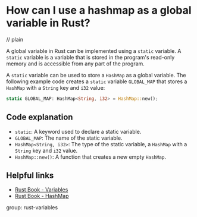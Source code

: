 # How can I use a hashmap as a global variable in Rust?
// plain

A global variable in Rust can be implemented using a `static` variable. A `static` variable is a variable that is stored in the program's read-only memory and is accessible from any part of the program.

A `static` variable can be used to store a `HashMap` as a global variable. The following example code creates a `static` variable `GLOBAL_MAP` that stores a `HashMap` with a `String` key and `i32` value:

```rust
static GLOBAL_MAP: HashMap<String, i32> = HashMap::new();
```

## Code explanation


- `static`: A keyword used to declare a static variable.
- `GLOBAL_MAP`: The name of the static variable.
- `HashMap<String, i32>`: The type of the static variable, a `HashMap` with a `String` key and `i32` value.
- `HashMap::new()`: A function that creates a new empty `HashMap`.

## Helpful links

- [Rust Book - Variables](https://doc.rust-lang.org/book/ch03-01-variables-and-mutability.html#differences-between-variables-and-constants)
- [Rust Book - HashMap](https://doc.rust-lang.org/book/ch08-03-hash-maps.html)

group: rust-variables